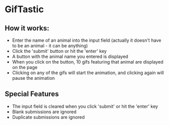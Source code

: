 # GifTastic

## How it works:
* Enter the name of an animal into the input field (actually it doesn't have to be an animal - it can be anything)
* Click the 'submit' button or hit the 'enter' key
* A button with the animal name you entered is displayed
* When you click on the button, 10 gifs featuring that animal are displayed on the page
* Clicking on any of the gifs will start the animation, and clicking again will pause the animation


## Special Features
* The input field is cleared when you click 'submit' or hit the 'enter' key
* Blank submissions are ignored
* Duplicate submissions are ignored